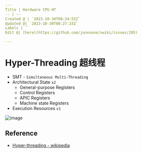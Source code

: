 ```yaml
---
Title | Hardware CPU HT
-- | --
Created @ | `2023-10-30T08:24:55Z`
Updated @| `2023-10-30T08:27:33Z`
Labels | ``
Edit @| [here](https://github.com/junxnone/xwiki/issues/295)

---
```

# Hyper-Threading 超线程
- SMT - `Simultaneous Multi-Threading`
- Architectural State `x2`
  - General-purpose Registers
  - Control Registers
  - APIC Registers
  - Machine state Registers
- Execution Resources `x1`

![image](https://github.com/junxnone/xwiki/assets/2216970/f61af5a3-5d48-4d5f-81bd-9e3ca115d42b)

## Reference
- [Hyper-threading - wikipedia](https://en.wikipedia.org/wiki/Hyper-threading)
